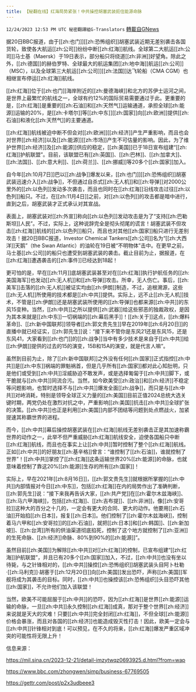 ```yaml
---
title: 【秘翻在线】红海局势紧张！中共操控胡塞武装扼住能源命脉
---
```

`12/24/2023 12:53 PM UTC 秘密翻譯組G-Translators` [轉載自GNews](https://gnews.org/articles/2146841)

据20日BBC报道，由于[[zh:也门]][[zh:恐怖组织]]胡塞武装近期无差别袭击各国货轮，致使各大航运[[zh:公司]]纷纷中断[[zh:红海]]航线。全球第二大航运[[zh:公司]]马士基（Maersk）于19日表示，部分船只将绕道[[zh:非洲]]好望角。除此之外，[[zh:德国]]的赫伯罗特、全球最大的航运集团[[zh:地中海]]航运[[zh:公司]]（MSC），以及全球第三大航运[[zh:公司]][[zh:法国]]达飞轮船（CMA CGM）也相继宣布停运[[zh:红海]]航线。

[[zh:红海]]位于[[zh:也门]]海岸附近的[[zh:曼德海峡]]和北方的苏伊士运河之间，是世界上最繁忙的航线之一，全球有约12%的国际贸易需要通过于此。更重要的是，[[zh:红海]]是重要的[[zh:石油]]和[[zh:天然气]]运输通道，承担全球[[zh:能源]]运输的20%，是[[zh:卡塔尔]]等[[zh:中东]][[zh:国家]]向[[zh:欧洲]]提供[[zh:石油]]和液化[[zh:天然气]]的主要通道。

[[zh:红海]]航线被迫中断不但会对[[zh:欧洲]][[zh:经济]]产生严重影响，而且也会对世界[[zh:经济]]以及[[zh:能源]][[zh:市场]]产生不可估量的影响。因此，为了维护世界[[zh:经济]]及[[zh:能源]]供应的稳定，[[zh:美国]]已于18日宣布组建“[[zh:红海]]护航联盟”。目前，该联盟已有[[zh:英国]]、[[zh:巴林]]、[[zh:加拿大]]、[[zh:法国]]、[[zh:意大利]]、[[zh:荷兰]]、[[zh:挪威]]等20多个[[zh:国家]]加入。

自今年[[zh:10月7日]]巴以[[zh:战争]]爆发以来，[[zh:也门]][[zh:恐怖组织]]胡塞武装迅速介入[[zh:战争]]，不但通过自杀式[[zh:无人机]]和[[zh:导弹]]对2000公里外的[[zh:以色列]]发动多次袭击，而且也同时在[[zh:红海]]沿线攻击过往[[zh:以色列]]船只。不过，在[[zh:11月4日]]之前，对[[zh:以色列]]的攻击都是暗中进行，直到之后，胡塞武装才正式承认对其宣战。

表面上，胡塞武装对[[zh:外宣]]称向[[zh:以色列]]发动攻击是为了“支持[[zh:巴勒斯坦]]人民”。不过，实际上，这种说辞完全是彻头彻尾的谎言！胡塞武装不但攻击[[zh:红海]]航线的[[zh:以色列]]船只，而且也对其他[[zh:国家]]船只进行无差别攻击！据20日BBC报道，Investor Chemical Tankers[[zh:公司]]名为“[[zh:大西洋]]天鹅”（the Swan Atlantic）的油轮在19日被“不明物体”击中。在更早之前，马士基[[zh:公司]]的船只也遭受到胡塞武装的袭击。截止目前为止，据报道，在[[zh:红海]]遭遇袭击的[[zh:事件]]已经达到18起！

更可怕的是，早在[[zh:11月]]底胡塞武装甚至对在[[zh:红海]]执行护航任务的[[zh:美国海军]]也发动[[zh:无人机]]和[[zh:导弹]]攻击。所幸，无人伤亡。事后，[[zh:美军]]击落的[[zh:无人机]]被证实均由[[zh:伊朗]]制造，不过，追根溯源，这些[[zh:无人机]]所使用的技术都是[[zh:中共]]提供。实际上，远不止[[zh:无人机]]技术，不管是[[zh:伊朗]]还是胡塞武装所使用的[[zh:导弹]]也都来源[[zh:中共]]的东风15变种。当然，[[zh:中共]]之所以提供[[zh:武器]]给这些邪恶的独裁政权，是因为其本来就是[[zh:中东]]一切祸端的[[zh:幕后黑手]]！[[zh:关于]]这点，[[zh:爆料革命]]、[[zh:新中国联邦]]领导者[[zh:郭文贵先生]]早在2019年[[zh:6月20日]]的直播中就已经证实，[[zh:郭先生]]说：“接下来不管你是东风21还是东风15，还是东风41，大家看到[[zh:也门]]的[[zh:战争]]当中有多少技术是来自于[[zh:中共]]给[[zh:伊朗]]提供的过去的15的演变，15B和15A的演变，就是代言人嘛”。

虽然到目前为止，除了[[zh:新中国联邦]]之外没有任何[[zh:国家]]正式指控[[zh:中共]]是[[zh:中东]]祸端的罪魁祸首，但是几乎所有[[zh:国家]]都对此心知肚明，只是他们或受到[[zh:中共]]淫威胁迫不敢发声，或是选择匍匐于[[zh:中共]]脚下，或干脆就与[[zh:中共]]同流合污。当然，如今欧美受[[zh:政治]]和[[zh:经济]]不稳定等问题影响，也暂时选择不与[[zh:中共]]爆发全面[[zh:战争]]，而只是与[[zh:中共]]对峙消耗，特别是领导全球正义力量的[[zh:美国]]目前正值2024总统大选关键时期，两党仍处在激烈对抗之中，严重影响[[zh:美国]]抗击[[zh:中共]]全球扩张的决策。[[zh:中共]]也正是利用[[zh:美国]]内部不团结等问题到处点燃战火，加紧提速其称霸世界的进程。

而今，[[zh:中共]]幕后操控胡塞武装在[[zh:红海]]航线无差别袭击正是其加速称霸世界的动作之一，此举不但严重威胁[[zh:红海]]航线安全，迫使各国船只中断[[zh:红海]]航线，而且也在事实上让[[zh:中共]]暂时控制了整个[[zh:红海]]航线。正如[[zh:中共]]的好朋友[[zh:基辛格]]曾言：“谁控制了[[zh:石油]]，谁就控制了世界”！[[zh:中共]]掌控了[[zh:红海]]这条运输世界20%[[zh:能源]]的命脉，也就意味着控制了靠这20%[[zh:能源]]生存的所有[[zh:国家]]！

实际上，早在2021年[[zh:8月16日]]，[[zh:郭文贵先生]]就根据所掌握的[[zh:中共]]内部情报对今日[[zh:中东]]，包括[[zh:红海]]在内的局势作出了准确判断，[[zh:郭先生]]说：“接下来我再告诉大家，[[zh:共产党]]在[[zh:霍尔木兹海峡]]、[[zh:马六甲海峡]]，包括[[zh:红海]]、[[zh:吉布提]]、[[zh:非洲]]，像[[zh:安哥拉]]这种大的百分之十几的，一定会有更大的合同、更大的动作。他要用[[zh:石油]]开始掐[[zh:日本]]，报复[[zh:日本]]。他们控制了[[zh:霍尔木兹海峡]]，控制着马六甲和[[zh:安哥拉]]的[[zh:石油]]，就把[[zh:日本]]和[[zh:韩国]]、[[zh:新加坡]]、[[zh:台湾]]所有的供油渠道彻底掐死，控制了这个地方就控制了[[zh:亚洲]]的生死命脉、[[zh:经济]]命脉、80%到90%的[[zh:能源]]”。

虽然目前[[zh:美国]]为解除[[zh:中共]]对[[zh:红海]]的控制，已宣布组建“[[zh:红海]]护航联盟”，并且已有20多个[[zh:国家]]加入，不过，[[zh:中共]]也没有坐以待毙，与之针锋相对的，[[zh:中共]]操控[[zh:恐怖组织]]胡塞武装头目阿卜杜勒·[[zh:马利克]]·胡塞于[[zh:12月20日]]向[[zh:美国]]发出恐吓，声称[[zh:美国]]军舰将成为其袭击的目标。同时，[[zh:中共]]也操控该[[zh:恐怖组织]]头目恐吓其他[[zh:国家]]，不允许他们加入该联盟！

当然，欧美不可能屈服于[[zh:中共]]的恐吓，因为[[zh:红海]]是世界[[zh:能源]]运输的命脉，一旦[[zh:中共]]永久控制[[zh:红海]]成真，那对于整个世界[[zh:经济]]来说就是天大的灾难！只要[[zh:中共]]完全封闭[[zh:红海]]，不但全球[[zh:能源]]价格会暴涨，而且对各国的[[zh:经济]]也能造成毁灭性打击！因此，欧美一定会与[[zh:中共]]针锋相对到底！可以预见，在不久的将来，[[zh:红海]]爆发严重区域冲突的可能性将无限上升！

信息来源：

https://mil.sina.cn/2023-12-21/detail-imzytwqz0693925.d.html?from=wap

https://www.bbc.com/zhongwen/simp/business-67769505

https://gettr.com/post/p2x3udbeee3
